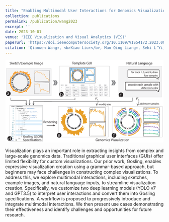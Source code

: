 ```yaml
---
title: "Enabling Multimodal User Interactions for Genomics Visualization Creation"
collection: publications
permalink: /publication/wang2023
excerpt: ''
date: 2023-10-01
venue: 'IEEE Visualization and Visual Analytics (VIS)'
paperurl: 'https://doi.ieeecomputersociety.org/10.1109/VIS54172.2023.00031'
citation: 'Qianwen Wang∗, <b>Xiao Liu∗</b>, Man Qing Liang∗, Sehi L’Yi, and Nils Gehlenborg (Oct. 2023). “Enabling Multimodal User Interactions for Genomics Visualization Creation”. <i>2023 IEEE Visualization and Visual Analytics (VIS).</i> IEEE. doi: 10.1109/vis54172.2023.00031.'
---
```


 <img src="/images/autogosling.png" alt="Autogosling Teaser">
 
Visualization plays an important role in extracting insights from complex and large-scale genomics data. Traditional graphical user interfaces (GUIs) offer limited flexibility for custom visualizations. Our prior work, Gosling, enables expressive visualization creation using a grammar-based approach, but beginners may face challenges in constructing complex visualizations. To address this, we explore multimodal interactions, including sketches, example images, and natural language inputs, to streamline visualization creation. Specifically, we customize two deep learning models (YOLO v7 and GPT3.5) to interpret user interactions and convert them into Gosling specifications. A workflow is proposed to progressively introduce and integrate multimodal interactions. We then present use cases demonstrating their effectiveness and identify challenges and opportunities for future research.
